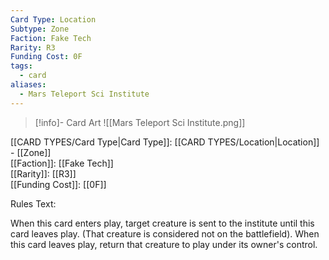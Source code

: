 ```yaml
---
Card Type: Location
Subtype: Zone
Faction: Fake Tech
Rarity: R3
Funding Cost: 0F
tags:
  - card
aliases:
  - Mars Teleport Sci Institute
---
```

> [!info]- Card Art
> ![[Mars Teleport Sci Institute.png]]

[[CARD TYPES/Card Type|Card Type]]: [[CARD TYPES/Location|Location]] - [[Zone]]  
[[Faction]]: [[Fake Tech]]  
[[Rarity]]: [[R3]]  
[[Funding Cost]]: [[0F]]  

Rules Text:  

When this card enters play, target creature is sent to the institute until this card leaves play. (That creature is considered not on the battlefield).
When this card leaves play, return that creature to play under its owner's control.  